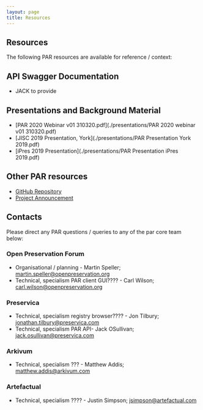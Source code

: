 ```yaml
---
layout: page
title: Resources
---
```


## Resources
The following PAR resources are available for reference / context:

## API Swagger Documentation
* JACK to provide

## Presentations and Background Material
- [PAR 2020 Webinar v01 310320.pdf](./presentations/PAR 2020 webinar v01 310320.pdf)
- [JISC 2019 Presentation, York](./presentations/PAR Presentation York 2019.pdf)
- [iPres 2019 Presentation](./presentations/PAR Presentation iPres 2019.pdf)

## Other PAR resources
- [GitHub Repository](https://github.com/openpreserve/par)
- [Project Announcement](http://openpreservation.org/news/arkivum-artefactual-the-open-preservation-foundation-and-preservica-collaborate-on-new-jisc-initiative-for-sharing-preservation-action-best-practice/)

## Contacts
Please direct any PAR questions / queries to any of the par core team below:

### Open Preservation Forum
* Organisational / planning - Martin Speller; martin.speller@openpreservation.org
* Technical, specialism PAR client GUI???? - Carl Wilson; carl.wilson@openpreservation.org

### Preservica
* Technical, specialism registry browser????  - Jon Tilbury; jonathan.tilbury@preservica.com
* Technical, specialism PAR API- Jack OSullivan; jack.osullivan@preservica.com 

### Arkivum
* Technical, specialism ??? - Matthew Addis; matthew.addis@arkivum.com 

### Artefactual
* Technical, specialism ???? - Justin Simpson; jsimpson@artefactual.com 
